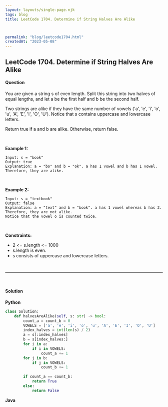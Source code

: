```yaml
---
layout: layouts/single-page.njk
tags: blog
title: LeetCode 1704. Determine if String Halves Are Alike



permalink: "blog/leetcode1704.html"
createdAt: "2023-05-08"
---
```


## LeetCode 1704. Determine if String Halves Are Alike






#### Question
You are given a string s of even length. Split this string into two halves of equal lengths, and let a be the first half and b be the second half.

Two strings are alike if they have the same number of vowels ('a', 'e', 'i', 'o', 'u', 'A', 'E', 'I', 'O', 'U'). Notice that s contains uppercase and lowercase letters.

Return true if a and b are alike. Otherwise, return false.

<p>&nbsp;</p>

**Example 1:**

    Input: s = "book"
    Output: true
    Explanation: a = "bo" and b = "ok". a has 1 vowel and b has 1 vowel. Therefore, they are alike.

<p>&nbsp;</p>

**Example 2:**

    Input: s = "textbook"
    Output: false
    Explanation: a = "text" and b = "book". a has 1 vowel whereas b has 2. Therefore, they are not alike.
    Notice that the vowel o is counted twice.

<p>&nbsp;</p>



**Constraints:**


* 2 <= s.length <= 1000
* s.length is even.
* s consists of uppercase and lowercase letters.




<p>&nbsp;</p>

---

<p>&nbsp;</p>  

#### Solution
**Python**
```Python
class Solution:
    def halvesAreAlike(self, s: str) -> bool:
        count_a = count_b = 0
        VOWELS = ['a', 'e', 'i', 'o', 'u', 'A', 'E', 'I', 'O', 'U']
        index_halves = int(len(s) / 2)
        a = s[:index_halves]
        b = s[index_halves:]
        for i in a:
            if i in VOWELS:
                count_a += 1
        for j in b:
            if j in VOWELS:
                count_b += 1
        
        if count_a == count_b:
            return True
        else:
            return False
```

**Java**